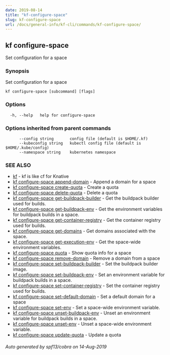 ```yaml
---
date: 2019-08-14
title: "kf-configure-space"
slug: kf-configure-space
url: /docs/general-info/kf-cli/commands/kf-configure-space/
---
```

## kf configure-space

Set configuration for a space

### Synopsis

Set configuration for a space

```
kf configure-space [subcommand] [flags]
```

### Options

```
  -h, --help   help for configure-space
```

### Options inherited from parent commands

```
      --config string       config file (default is $HOME/.kf)
      --kubeconfig string   kubectl config file (default is $HOME/.kube/config)
      --namespace string    kubernetes namespace
```

### SEE ALSO

* [kf](/docs/general-info/kf-cli/commands/kf/)	 - kf is like cf for Knative
* [kf configure-space append-domain](/docs/general-info/kf-cli/commands/kf-configure-space-append-domain/)	 - Append a domain for a space
* [kf configure-space create-quota](/docs/general-info/kf-cli/commands/kf-configure-space-create-quota/)	 - Create a quota
* [kf configure-space delete-quota](/docs/general-info/kf-cli/commands/kf-configure-space-delete-quota/)	 - Delete a quota
* [kf configure-space get-buildpack-builder](/docs/general-info/kf-cli/commands/kf-configure-space-get-buildpack-builder/)	 - Get the buildpack builder used for builds.
* [kf configure-space get-buildpack-env](/docs/general-info/kf-cli/commands/kf-configure-space-get-buildpack-env/)	 - Get the environment variables for buildpack builds in a space.
* [kf configure-space get-container-registry](/docs/general-info/kf-cli/commands/kf-configure-space-get-container-registry/)	 - Get the container registry used for builds.
* [kf configure-space get-domains](/docs/general-info/kf-cli/commands/kf-configure-space-get-domains/)	 - Get domains associated with the space.
* [kf configure-space get-execution-env](/docs/general-info/kf-cli/commands/kf-configure-space-get-execution-env/)	 - Get the space-wide environment variables.
* [kf configure-space quota](/docs/general-info/kf-cli/commands/kf-configure-space-quota/)	 - Show quota info for a space
* [kf configure-space remove-domain](/docs/general-info/kf-cli/commands/kf-configure-space-remove-domain/)	 - Remove a domain from a space
* [kf configure-space set-buildpack-builder](/docs/general-info/kf-cli/commands/kf-configure-space-set-buildpack-builder/)	 - Set the buildpack builder image.
* [kf configure-space set-buildpack-env](/docs/general-info/kf-cli/commands/kf-configure-space-set-buildpack-env/)	 - Set an environment variable for buildpack builds in a space.
* [kf configure-space set-container-registry](/docs/general-info/kf-cli/commands/kf-configure-space-set-container-registry/)	 - Set the container registry used for builds.
* [kf configure-space set-default-domain](/docs/general-info/kf-cli/commands/kf-configure-space-set-default-domain/)	 - Set a default domain for a space
* [kf configure-space set-env](/docs/general-info/kf-cli/commands/kf-configure-space-set-env/)	 - Set a space-wide environment variable.
* [kf configure-space unset-buildpack-env](/docs/general-info/kf-cli/commands/kf-configure-space-unset-buildpack-env/)	 - Unset an environment variable for buildpack builds in a space.
* [kf configure-space unset-env](/docs/general-info/kf-cli/commands/kf-configure-space-unset-env/)	 - Unset a space-wide environment variable.
* [kf configure-space update-quota](/docs/general-info/kf-cli/commands/kf-configure-space-update-quota/)	 - Update a quota

###### Auto generated by spf13/cobra on 14-Aug-2019

